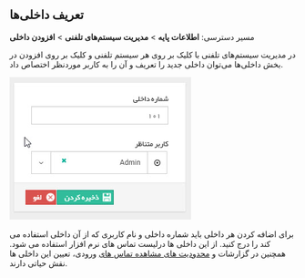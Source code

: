 ## تعریف داخلی‌ها

مسیر دسترسی: **اطلاعات پایه** > **مدیریت سیستم‌های تلفنی** >  **افزودن داخلی**

در مدیریت سیستم‌های تلفنی با کلیک بر روی هر سیستم تلفنی و کلیک بر روی افزودن در بخش داخلی‌ها  می‌توان داخلی جدید را تعریف و آن را به کاربر موردنظر اختصاص داد.

![](Phonesystemsmanagement2.jpg)

برای اضافه کردن هر داخلی باید شماره داخلی و نام کاربری که از آن داخلی استفاده می کند را درج کنید. از این داخلی ها درلیست تماس های نرم افزار استفاده می شود. همچنین در گزارشات و [محدودیت های مشاهده تماس های](https://github.com/1stco/PayamGostarDocs/blob/master/help%202.5.4/Settings/General-settings/calls/calls.md) ورودی، تعیین این داخلی ها نقش حیاتی دارند.



